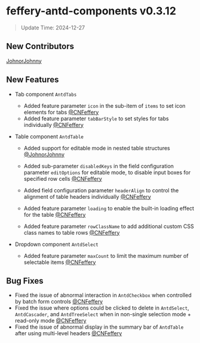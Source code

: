 # feffery-antd-components v0.3.12

> Update Time: 2024-12-27

## New Contributors

[JohnorJohnny](https://github.com/JohnorJohnny)

## New Features

- Tab component `AntdTabs`
  
  - Added feature parameter `icon` in the sub-item of `items` to set icon elements for tabs [@CNFeffery](https://github.com/CNFeffery)
  - Added feature parameter `tabBarStyle` to set styles for tabs individually [@CNFeffery](https://github.com/CNFeffery)
  
- Table component `AntdTable`

  - Added support for editable mode in nested table structures [@JohnorJohnny](https://github.com/JohnorJohnny)

  - Added sub-parameter `disabledKeys` in the field configuration parameter `editOptions` for editable mode, to disable input boxes for specified row cells [@CNFeffery](https://github.com/CNFeffery)
  - Added field configuration parameter `headerAlign` to control the alignment of table headers individually [@CNFeffery](https://github.com/CNFeffery)
  - Added feature parameter `loading` to enable the built-in loading effect for the table [@CNFeffery](https://github.com/CNFeffery)
  - Added feature parameter `rowClassName` to add additional custom CSS class names to table rows [@CNFeffery](https://github.com/CNFeffery)

- Dropdown component `AntdSelect`

  - Added feature parameter `maxCount` to limit the maximum number of selectable items [@CNFeffery](https://github.com/CNFeffery)

## Bug Fixes

- Fixed the issue of abnormal interaction in `AntdCheckbox` when controlled by batch form controls [@CNFeffery](https://github.com/CNFeffery)
- Fixed the issue where options could be clicked to delete in `AntdSelect`, `AntdCascader`, and `AntdTreeSelect` when in non-single selection mode + read-only mode [@CNFeffery](https://github.com/CNFeffery)
- Fixed the issue of abnormal display in the summary bar of `AntdTable` after using multi-level headers [@CNFeffery](https://github.com/CNFeffery)